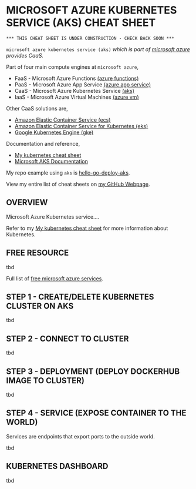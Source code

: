 # MICROSOFT AZURE KUBERNETES SERVICE (AKS) CHEAT SHEET

```
*** THIS CHEAT SHEET IS UNDER CONSTRUCTION - CHECK BACK SOON ***
```

`microsoft azure kubernetes service (aks)` _which is part of
[microsoft azure](https://github.com/JeffDeCola/my-cheat-sheets/tree/master/software/service-architectures/infrastructure-as-a-service/cloud-services/microsoft-azure-cheat-sheet)
provides CaaS._

Part of four main compute engines at `microsoft azure`,

* FaaS - Microsoft Azure Functions
  [(azure functions)](https://github.com/JeffDeCola/my-cheat-sheets/tree/master/software/service-architectures/function-as-a-service/microsoft-azure-functions-cheat-sheet)
* PaaS - Microsoft Azure App Service
  [(azure app service)](https://github.com/JeffDeCola/my-cheat-sheets/tree/master/software/service-architectures/platform-as-a-service/microsoft-azure-app-service-cheat-sheet)
* CaaS - Microsoft Azure Kubernetes Service
  [(aks)](https://github.com/JeffDeCola/my-cheat-sheets/tree/master/software/service-architectures/containers-as-a-service/microsoft-azure-kubernetes-service-cheat-sheet)
* IaaS - Microsoft Azure Virtual Machines
  [(azure vm)](https://github.com/JeffDeCola/my-cheat-sheets/tree/master/software/service-architectures/infrastructure-as-a-service/microsoft-azure-virtual-machines-cheat-sheet)

Other CaaS solutions are,

* [Amazon Elastic Container Service (ecs)](https://github.com/JeffDeCola/my-cheat-sheets/tree/master/software/service-architectures/containers-as-a-service/amazon-elastic-container-service-cheat-sheet)
* [Amazon Elastic Container Service for Kubernetes (eks)](https://github.com/JeffDeCola/my-cheat-sheets/tree/master/software/service-architectures/containers-as-a-service/amazon-elastic-container-service-for-kubernetes-cheat-sheet)
* [Google Kubernetes Engine (gke)](https://github.com/JeffDeCola/my-cheat-sheets/tree/master/software/service-architectures/containers-as-a-service/google-kubernetes-engine-cheat-sheet)

Documentation and reference,

* [My kubernetes cheat sheet](https://github.com/JeffDeCola/my-cheat-sheets/tree/master/software/operations-tools/orchestration/cluster-managers-resource-management-scheduling/kubernetes-cheat-sheet)
* [Microsoft AKS Documentation](https://docs.microsoft.com/en-us/azure/aks/)

My repo example using `aks` is
[hello-go-deploy-aks](https://github.com/JeffDeCola/hello-go-deploy-aks).

View my entire list of cheat sheets on
[my GitHub Webpage](https://jeffdecola.github.io/my-cheat-sheets/).

## OVERVIEW

Microsoft Azure Kubernetes service....

Refer to my
[My kubernetes cheat sheet](https://github.com/JeffDeCola/my-cheat-sheets/tree/master/software/operations-tools/orchestration/cluster-managers-resource-management-scheduling/kubernetes-cheat-sheet)
for more information about Kubernetes.

## FREE RESOURCE

tbd

Full list of [free microsoft azure services](https://azure.microsoft.com/en-us/free/free-account-faq/).

## STEP 1 - CREATE/DELETE KUBERNETES CLUSTER ON AKS

tbd

## STEP 2 - CONNECT TO CLUSTER

tbd

## STEP 3 - DEPLOYMENT (DEPLOY DOCKERHUB IMAGE TO CLUSTER)

tbd

## STEP 4 - SERVICE (EXPOSE CONTAINER TO THE WORLD)

Services are endpoints that export ports to the outside world.

tbd

## KUBERNETES DASHBOARD

tbd
